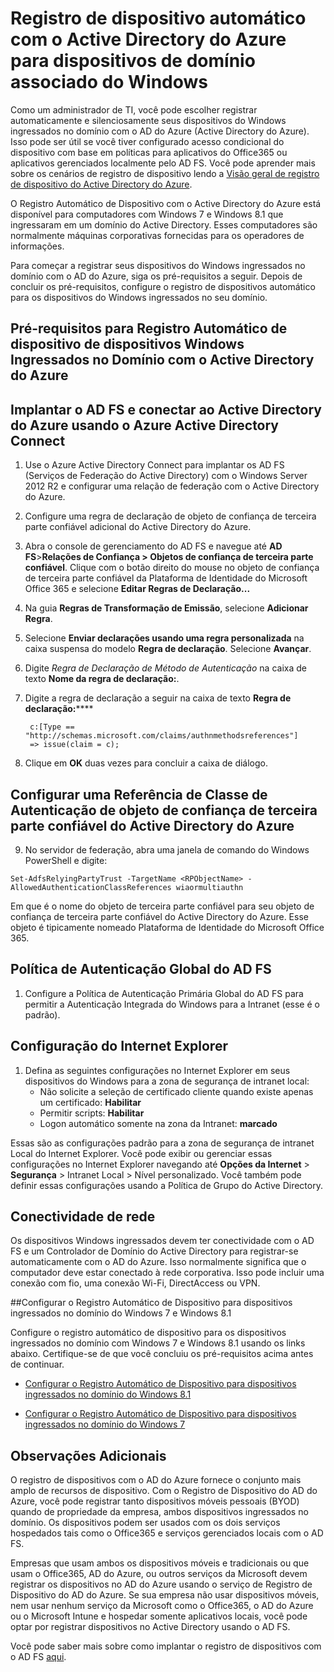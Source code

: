 <properties
	pageTitle="Registro de dispositivo automático com o Active Directory do Azure para dispositivos de domínio associado do Windows| Microsoft Azure"
	description="Administradores de TI podem optar para que seus dispositivos Windows ingressados no domínio registrem-se automaticamente e silenciosamente com o AD do Azure (Active Directory do Azure)."
	services="active-directory"
	documentationCenter=""
	authors="femila"
	manager="stevenpo"
	editor=""/>

<tags
	ms.service="active-directory"
	ms.workload="identity"
	ms.tgt_pltfrm="na"
	ms.devlang="na"
	ms.topic="article"
	ms.date="08/14/2015"
	ms.author="femila"/>

# Registro de dispositivo automático com o Active Directory do Azure para dispositivos de domínio associado do Windows

Como um administrador de TI, você pode escolher registrar automaticamente e silenciosamente seus dispositivos do Windows ingressados no domínio com o AD do Azure (Active Directory do Azure). Isso pode ser útil se você tiver configurado acesso condicional do dispositivo com base em políticas para aplicativos do Office365 ou aplicativos gerenciados localmente pelo AD FS. Você pode aprender mais sobre os cenários de registro de dispositivo lendo a [Visão geral de registro de dispositivo do Active Directory do Azure](active-directory-conditional-access-device-registration-overview.md).

O Registro Automático de Dispositivo com o Active Directory do Azure está disponível para computadores com Windows 7 e Windows 8.1 que ingressaram em um domínio do Active Directory. Esses computadores são normalmente máquinas corporativas fornecidas para os operadores de informações.

Para começar a registrar seus dispositivos do Windows ingressados no domínio com o AD do Azure, siga os pré-requisitos a seguir. Depois de concluir os pré-requisitos, configure o registro de dispositivos automático para os dispositivos do Windows ingressados no seu domínio.

## Pré-requisitos para Registro Automático de dispositivo de dispositivos Windows Ingressados no Domínio com o Active Directory do Azure

Implantar o AD FS e conectar ao Active Directory do Azure usando o Azure Active Directory Connect
----------------------------------------------------------------------------------------------
1. Use o Azure Active Directory Connect para implantar os AD FS (Serviços de Federação do Active Directory) com o Windows Server 2012 R2 e configurar uma relação de federação com o Active Directory do Azure.
2. Configure uma regra de declaração de objeto de confiança de terceira parte confiável adicional do Active Directory do Azure.
3. Abra o console de gerenciamento do AD FS e navegue até **AD FS**>**Relações de Confiança > Objetos de confiança de terceira parte confiável**. Clique com o botão direito do mouse no objeto de confiança de terceira parte confiável da Plataforma de Identidade do Microsoft Office 365 e selecione **Editar Regras de Declaração...**
4. Na guia **Regras de Transformação de Emissão**, selecione **Adicionar Regra**.
5. Selecione **Enviar declarações usando uma regra personalizada** na caixa suspensa do modelo **Regra de declaração**. Selecione **Avançar**.
6. Digite *Regra de Declaração de Método de Autenticação* na caixa de texto **Nome da regra de declaração:**.
7. Digite a regra de declaração a seguir na caixa de texto **Regra de declaração:******

        c:[Type == "http://schemas.microsoft.com/claims/authnmethodsreferences"]
        => issue(claim = c);
    
8. Clique em **OK** duas vezes para concluir a caixa de diálogo.

Configurar uma Referência de Classe de Autenticação de objeto de confiança de terceira parte confiável do Active Directory do Azure
-----------------------------------------------------------------------------------------------------
9. No servidor de federação, abra uma janela de comando do Windows PowerShell e digite:


  `Set-AdfsRelyingPartyTrust -TargetName <RPObjectName> -AllowedAuthenticationClassReferences wiaormultiauthn`
   
Em que <RPObjectName> é o nome do objeto de terceira parte confiável para seu objeto de confiança de terceira parte confiável do Active Directory do Azure. Esse objeto é tipicamente nomeado Plataforma de Identidade do Microsoft Office 365.

Política de Autenticação Global do AD FS
-----------------------------------------------------------------------------
1. Configure a Política de Autenticação Primária Global do AD FS para permitir a Autenticação Integrada do Windows para a Intranet (esse é o padrão).


Configuração do Internet Explorer
------------------------------------------------------------------------------
1. Defina as seguintes configurações no Internet Explorer em seus dispositivos do Windows para a zona de segurança de intranet local:
    * Não solicite a seleção de certificado cliente quando existe apenas um certificado: **Habilitar**
    * Permitir scripts: **Habilitar**
    * Logon automático somente na zona da Intranet: **marcado**

Essas são as configurações padrão para a zona de segurança de intranet Local do Internet Explorer. Você pode exibir ou gerenciar essas configurações no Internet Explorer navegando até **Opções da Internet** > **Segurança** > Intranet Local > Nível personalizado. Você também pode definir essas configurações usando a Política de Grupo do Active Directory.

Conectividade de rede
-------------------------------------------------------------
Os dispositivos Windows ingressados devem ter conectividade com o AD FS e um Controlador de Domínio do Active Directory para registrar-se automaticamente com o AD do Azure. Isso normalmente significa que o computador deve estar conectado à rede corporativa. Isso pode incluir uma conexão com fio, uma conexão Wi-Fi, DirectAccess ou VPN.

##Configurar o Registro Automático de Dispositivo para dispositivos ingressados no domínio do Windows 7 e Windows 8.1

Configure o registro automático de dispositivo para os dispositivos ingressados no domínio com Windows 7 e Windows 8.1 usando os links abaixo. Certifique-se de que você concluiu os pré-requisitos acima antes de continuar.

* [Configurar o Registro Automático de Dispositivo para dispositivos ingressados no domínio do Windows 8.1](active-directory-conditional-access-automatic-device-registration-windows8_1.md)

* [Configurar o Registro Automático de Dispositivo para dispositivos ingressados no domínio do Windows 7](active-directory-conditional-access-automatic-device-registration-windows7.md)

Observações Adicionais
--------------------------------------------------------------------

O registro de dispositivos com o AD do Azure fornece o conjunto mais amplo de recursos de dispositivo. Com o Registro de Dispositivo do AD do Azure, você pode registrar tanto dispositivos móveis pessoais (BYOD) quando de propriedade da empresa, ambos dispositivos ingressados no domínio. Os dispositivos podem ser usados com os dois serviços hospedados tais como o Office365 e serviços gerenciados locais com o AD FS.

Empresas que usam ambos os dispositivos móveis e tradicionais ou que usam o Office365, AD do Azure, ou outros serviços da Microsoft devem registrar os dispositivos no AD do Azure usando o serviço de Registro de Dispositivo do AD do Azure. Se sua empresa não usar dispositivos móveis, nem usar nenhum serviço da Microsoft como o Office365, o AD do Azure ou o Microsoft Intune e hospedar somente aplicativos locais, você pode optar por registrar dispositivos no Active Directory usando o AD FS.

Você pode saber mais sobre como implantar o registro de dispositivos com o AD FS [aqui](https://technet.microsoft.com/pt-BR/library/dn486831.aspx).

<!---HONumber=Oct15_HO3-->